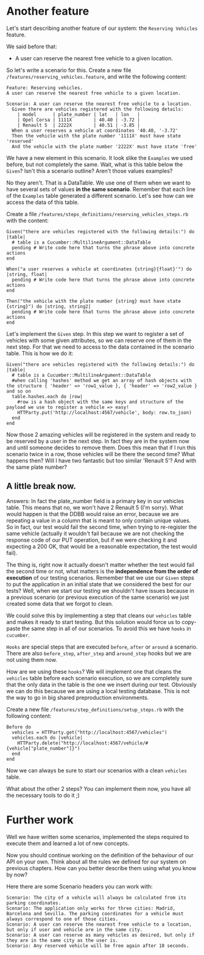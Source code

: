 # Another feature

Let's start describing another feature of our system: the `Reserving Vehicles` feature.

We said before that:
* A user can reserve the nearest free vehicle to a given location.

So let's write a scenario for this. Create a new file `/features/reserving_vehicles.feature`, and write the following content:
```
Feature: Reserving vehicles.
A user can reserve the nearest free vehicle to a given location.

Scenario: A user can reserve the nearest free vehicle to a location.
  Given there are vehicles registered with the following details:
    | model      | plate_number | lat   | lon   |
    | Opel Corsa | 1111X        | 40.40 | -3.72 |
    | Renault 5  | 2222X        | 40.51 | -3.85 |
  When a user reserves a vehicle at coordinates '40.40, '-3.72'
  Then the vehicle with the plate number '1111X' must have state 'reserved'
  And the vehicle with the plate number '2222X' must have state 'free'
```

We have a new element in this scenario. It look slike the `Examples` we used before, but not completely the same. 
Wait, what is this table below the `Given`? Isn't this a scenario outline? Aren't those values examples?

No they aren't. That is a DataTable. We use one of them when we want to have several sets of values **in the same scenario**. Remember that each line of the `Examples` table generated a different scenario. Let's see how can we access the data of this table.

Create a file `/features/steps_definitions/reserving_vehicles_steps.rb` with the content:
```
Given("there are vehicles registered with the following details:") do |table|
  # table is a Cucumber::MultilineArgument::DataTable
  pending # Write code here that turns the phrase above into concrete actions
end

When("a user reserves a vehicle at coordinates {string}{float}'") do |string, float|
  pending # Write code here that turns the phrase above into concrete actions
end

Then("the vehicle with the plate number {string} must have state {string}") do |string, string2|
  pending # Write code here that turns the phrase above into concrete actions
end
```

Let's implement the `Given` step. In this step we want to register a set of vehicles with some given attributes, so we can reserve one of them in the next step. For that we need to access to the data contained in the scenario table. This is how we do it:
```
Given("there are vehicles registered with the following details:") do |table|
  # table is a Cucumber::MultilineArgument::DataTable
  #when calling 'hashes' method we get an array of hash objects with the structure { 'header' => 'row1_value }, { 'header' => 'row2_value } and so on
  table.hashes.each do |row|
    #row is a hash object with the same keys and structure of the payload we use to register a vehicle => easy!
    HTTParty.put('http://localhost:4567/vehicle', body: row.to_json)
  end
end
```

Now those 2 amazing vehicles will be registered in the system and ready to be reserved by a user in the next step. In fact they are in the system now and until someone decides to remove them. Does this mean that if I run this scenario twice in a row, those vehicles will be there the second time? What happens then? Will I have two fantastic but too similar 'Renault 5'? And with the same plate number?

## A little break now.

Answers: In fact the plate_number field is a primary key in our vehicles table. This means that no, we won't have 2 Renault 5 (I'm sorry). What would happen is that the DDBB would raise an error, because we are repeating a value in a column that is meant to only contain unique values. So in fact, our test would fail the second time, when trying to re-register the same vehicle (actually it wouldn't fail because we are not checking the response code of our PUT operation, but if we were checking it and expecting a 200 OK, that would be a reasonable expectation, the test would fail). 

The thing is, right now it actually doesn't matter whether the test would fail the second time or not, what matters is the **independence from the order of execution** of our testing scenarios. Remember that we use our `Given` steps to put the application in an initial state that we considered the best for our tests? Well, when we start our testing we shouldn't have issues because in a previous scenario (or previous execution of the same scenario) we just created some data that we forgot to clean.

We could solve this by implementing a step that cleans our `vehicles` table and makes it ready to start testing. But this solution would force us to copy-paste the same step in all of our scenarios. To avoid this we have `hooks` in `cucumber`.

`Hooks` are special steps that are executed `before`, `after` or `around` a scenario. There are also `before_step`, `after_step` and `around_step` hooks but we are not using them now.

How are we using these `hooks`? We will implement one that cleans the `vehicles` table before each scenario execution, so we are completely sure that the only data in the table is the one we insert during our test. Obviously we can do this because we are using a local testing database. This is not the way to go in big shared preproduction environments.

Create a new file `/features/step_definitions/setup_steps.rb` with the following content:
```
Before do
  vehicles = HTTParty.get("http://localhost:4567/vehicles")
  vehicles.each do |vehicle|
    HTTParty.delete("http://localhost:4567/vehicle/#{vehicle["plate_number"]}")
  end
end

```

Now we can always be sure to start our scenarios with a clean `vehicles` table.

What about the other 2 steps? You can implement them now, you have all the necessary tools to do it ;)

# Further work

Well we have written some scenarios, implemented the steps required to execute them and learned a lot of new concepts.

Now you should continue working on the definition of the behaviour of our API on your own. Think about all the rules we defined for our system on previous chapters. How can you better describe them using what you know by now?

Here there are some Scenario headers you can work with:

```
Scenario: The city of a vehicle will always be calculated from its parking coordinates.
Scenario: The application only works for three cities: Madrid, Barcelona and Sevilla. The parking coordinates for a vehicle must always correspond to one of those cities.
Scenario: A user can reserve the nearest free vehicle to a location, but only if user and vehicle are in the same city.
Scenario: A user can reserve as many vehicles as desired, but only if they are in the same city as the user is.
Scenario: Any reserved vehicle will be free again after 10 seconds.
```
